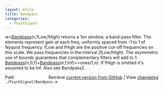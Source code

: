 ```yaml
---
layout: mfile
title: Bandpass
categories:
  - PsychSignal
---
```


w=[Bandpass](/docs/Bandpass)\(n,fLow,fHigh\) returns a 1xn window, a band\-pass filter. The
elements represent gain at each freq, uniformly spaced from \-1 to 1 of
Nyquist frequency. fLow and fHigh are the positive cut\-off frequencies
on this scale. We pass frequencies in the interval \[fLow,fHigh\). The
asymmetric use of bounds guarantees that complementary filters will add
to 1: [Bandpass](/docs/Bandpass)\(n,0,f\)\+[Bandpass](/docs/Bandpass)\(n,f,Inf\)==ones\(1,n\). If fHigh is omitted
it's assumed to be Inf. Also see Bandpass2.


<div class="code_header" style="text-align:right;">
  <span style="float:left;">Path&nbsp;&nbsp;</span> <span class="counter">Retrieve <a href=
  "https://raw.github.com/Psychtoolbox-3/Psychtoolbox-3/beta/./PsychSignal/Bandpass.m">current version from GitHub</a> | View <a href=
  "https://github.com/Psychtoolbox-3/Psychtoolbox-3/commits/beta/./PsychSignal/Bandpass.m">changelog</a></span>
</div>
<div class="code">
  <code>./PsychSignal/Bandpass.m</code>
</div>
